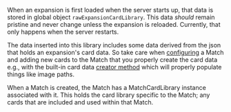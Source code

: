 When an expansion is first loaded when the server starts up, that data is stored in
global object `rawExpansionCardLibrary`. This data _should_ remain pristine and never
change unless the expansion is reloaded. Currently, that only happens when the server
restarts.

The data inserted into this library includes some data derived from the json that holds
an expansion's card data. So take care when [configuring](README-expansion-configurator.md)
a Match and adding new cards to the Match that you properly create the card data e.g.,
with the built-in card data [creator method](../src/utils/create-card-data.ts) which
will properly populate things like image paths.

When a Match is created, the Match has a MatchCardLibrary instance associated with it.
This holds the card library specific to the Match; any cards that are included and used
within that Match.